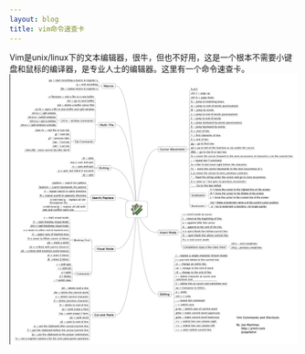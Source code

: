 ```yaml
---
layout: blog
title: vim命令速查卡
---
```


Vim是unix/linux下的文本编辑器，很牛，但也不好用，这是一个根本不需要小键盘和鼠标的编译器，是专业人士的编辑器。这里有一个命令速查卡。
![Alt text](../images/vim.png)
